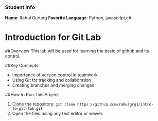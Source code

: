 ### Student Info
**Name**: Rahul Gurung
**Favorite Language**: Python, javascript,c#
# Introduction for Git Lab

##Overview
This lab will be used for learning the basic of github and its control.

##Key Concepts
- Importance of version control in teamwork
- Using Git for tracking and collaboration
- Creating branches and merging changes

##How to Run This Project
1. Clone the repository: `git clone https://github.com/rahulgrg1/intro-to-git-lab.git`
2. Open the files using any text editor or viewer.
